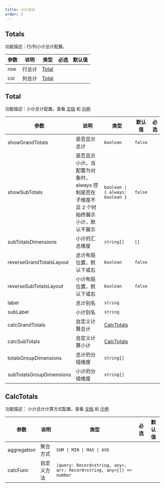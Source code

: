 ```yaml
---
title: 小计总计
order: 3
---
```


## Totals

功能描述：行/列小计总计配置。

| 参数 | 说明   | 类型                                          | 必选  | 默认值 |
| ---- | ------ | --------------------------------------------- | ---- | ------ |
| row  | 行总计 | [Total](/docs/api/general/S2Options#total) |       |    |
| col  | 列总计 | [Total](/docs/api/general/S2Options#total) |       |    |

## Total

功能描述：小计总计配置。查看 [文档](/manual/basic/totals) 和 [示例](/examples/analysis/totals/#basic)

| 参数                | 说明                     | 类型         | 默认值  | 必选  |
| ------------------- | ------------------------ | ------------ | ------- | ---- |
| showGrandTotals     | 是否显示总计             | `boolean`    | `false` |      |
| showSubTotals       | 是否显示小计。当配置为对象时，always 控制是否在子维度不足 2 个时始终展示小计，默认不展示             | `boolean \| { always: boolean }`    | `false` |      |
| subTotalsDimensions | 小计的汇总维度           | `string[]`   | `[]`    |      |
| reverseGrandTotalsLayout       | 总计布局位置，默认下或右 | `boolean`    | `false` |      |
| reverseSubTotalsLayout    | 小计布局位置，默认下或右 | `boolean`    | `false` |      |
| label               | 总计别名                 | `string`     |         |       |
| subLabel            | 小计别名                 | `string`     |         |       |
| calcGrandTotals          | 自定义计算总计                 | [CalcTotals](#calctotals) |         |       |
| calcSubTotals       | 自定义计算小计                 | [CalcTotals](#calctotals) |         |       |
| totalsGroupDimensions                  | 总计的分组维度                                            |`string[]`    |                    |      |
| subTotalsGroupDimensions               | 小计的分组维度                                            |  `string[]`            |                    |      |

## CalcTotals

功能描述： 小计总计计算方式配置。查看 [文档](/manual/basic/totals) 和 [示例](/examples/analysis/totals/#calculate)

| 参数        | 说明       | 类型                                                                 | 必选  | 默认值 |
| ----------- | ---------- | -------------------------------------------------------------------- | --- | ------ |
| aggregation | 聚合方式   | `SUM \| MIN \| MAX \| AVG`            |       |        |
| calcFunc    | 自定义方法 | `(query: Record<string, any>, arr: Record<string, any>[]) => number` |       |        |
